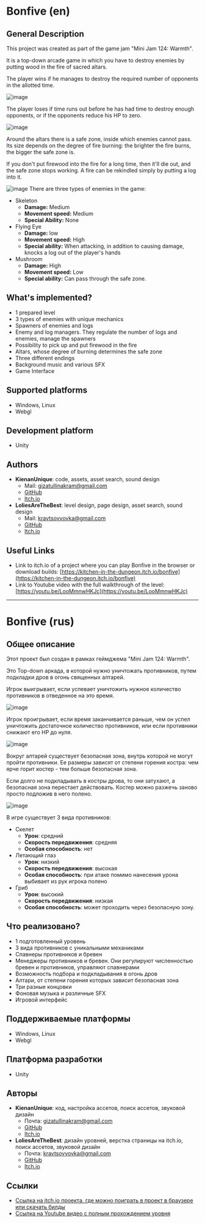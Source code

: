 # Bonfive (en)


## General Description

This project was created as part of the game jam "Mini Jam 124: Warmth".

It is a top-down arcade game in which you have to destroy enemies by putting wood in the fire of sacred altars.

The player wins if he manages to destroy the required number of opponents in the allotted time.

![image](https://drive.google.com/uc?export=view&id=1-fdoOlORnx_pEZsiHe4ZmhzUWm38Fg9S)

The player loses if time runs out before he has had time to destroy enough opponents, or if the opponents reduce his HP to zero.

![image](https://drive.google.com/uc?export=view&id=1-jum-i-GlIkPUED8uMCsD3O7v_K8MPDh)

Around the altars there is a safe zone, inside which enemies cannot pass. Its size depends on the degree of fire burning: the brighter the fire burns, the bigger the safe zone is.

If you don't put firewood into the fire for a long time, then it'll die out, and the safe zone stops working. A fire can be rekindled simply by putting a log into it.

![image](https://drive.google.com/uc?export=view&id=1-bxU9IAAJhUuMGcKFZJ9qxIpoEDCw2UU)
There are three types of enemies in the game:
* Skeleton
    * **Damage:** Medium
    * **Movement speed:** Medium
    * **Special Ability:** None
* Flying Eye
    * **Damage:** low
    * **Movement speed:** High
    * **Special ability:** When attacking, in addition to causing damage, knocks a log out of the player's hands
* Mushroom
    * **Damage:** High
    * **Movement speed:** Low
    * **Special ability:** Can pass through the safe zone.


## What's implemented?
* 1 prepared level
* 3 types of enemies with unique mechanics
* Spawners of enemies and logs
* Enemy and log managers. They regulate the number of logs and enemies, manage the spawners
* Possibility to pick up and put firewood in the fire
* Altars, whose degree of burning determines the safe zone
* Three different endings
* Background music and various SFX
* Game Interface


## Supported platforms
* Windows, Linux
* Webgl


## Development platform
* Unity


## Authors
* **KienanUnique**: code, assets, asset search, sound design
    * Mail: [gizatullinakram@gmail.com](mailto:gizatullinakram@gmail.com) 
    * [GitHub](https://github.com/KienanUnique) 
    * [Itch.io](https://kienanunique.itch.io/) 
* **LoliesAreTheBest**: level design, page design, asset search, sound design
    * Mail: [kravtsovvovka@gmail.com](mailto:kravtsovvovka@gmail.com) 
    * [GitHub](https://github.com/LoliesAreTheBest) 
    * [Itch.io](https://loliesarethebest.itch.io/) 


##  Useful Links
* Link to itch.io of a project where you can play Bonfive in the browser or download builds: [https://kitchen-in-the-dungeon.itch.io/bonfive](https://kitchen-in-the-dungeon.itch.io/bonfive) 
* Link to Youtube video with the full walkthrough of the level: [https://youtu.be/LooMmnwHKJc](https://youtu.be/LooMmnwHKJc) 

---

# Bonfive (rus)

## Общее описание
Этот проект был создан в рамках геймджема "Mini Jam 124: Warmth".

Это Top-down аркада, в которой нужно уничтожать противников, путем подкладки дров в огонь священных алтарей. 

Игрок выигрывает, если успевает уничтожить нужное количество противников в отведенное на это время.

![image](https://drive.google.com/uc?export=view&id=1-fdoOlORnx_pEZsiHe4ZmhzUWm38Fg9S)

Игрок проигрывает, если время заканчивается раньше, чем он успел уничтожить достаточное количество противников, или если противники снижают его HP до нуля.

![image](https://drive.google.com/uc?export=view&id=1-jum-i-GlIkPUED8uMCsD3O7v_K8MPDh)

Вокруг алтарей существует безопасная зона, внутрь которой не могут пройти противники. Ее размеры зависят от степени горения костра: чем ярче горит костер - тем больше безопасная зона.

Если долго не подкладывать в костры дрова, то они затухают, а безопасная зона перестает действовать. Костер можно разжечь заново просто подложив в него полено.

![image](https://drive.google.com/uc?export=view&id=1-bxU9IAAJhUuMGcKFZJ9qxIpoEDCw2UU)

В игре существует 3 вида противников:
* Скелет
    * **Урон**: средний
    * **Скорость передвижения**: средняя
    * **Особая способность**: нет 
* Летающий глаз
    * **Урон**: низкий
    * **Скорость передвижения**: высокая
    * **Особая способность**: при атаке помимо нанесения урона выбивает из рук игрока полено
* Гриб
    * **Урон**: высокий
    * **Скорость передвижения**: низкая
    * **Особая способность**: может проходить через безопасную зону.


## Что реализовано?
* 1 подготовленный уровень
* 3 вида противников с уникальными механиками 
* Спавнеры противников и бревен
* Менеджеры противников и бревен. Они регулируют численностью бревен и противников, управляют спавнерами
* Возможность подбора и подкладывания в огонь дров
* Алтари, от степени горения которых зависит безопасная зона
* Три разные концовки
* Фоновая музыка и различные SFX
* Игровой интерфейс


## Поддерживаемые платформы
* Windows, Linux
* Webgl


## Платформа разработки
* Unity

## Авторы
* **KienanUnique**: код, настройка ассетов, поиск ассетов, звуковой дизайн 
    * Почта: [gizatullinakram@gmail.com](mailto:gizatullinakram@gmail.com) 
    * [GitHub](https://github.com/KienanUnique) 
    * [Itch.io](https://kienanunique.itch.io/) 
* **LoliesAreTheBest**: дизайн уровней, верстка страницы на itch.io, поиск ассетов, звуковой дизайн 
    * Почта: [kravtsovvovka@gmail.com](mailto:kravtsovvovka@gmail.com) 
    * [GitHub](https://github.com/LoliesAreTheBest) 
    * [Itch.io](https://loliesarethebest.itch.io/) 


##  Ссылки
* [Ссылка на itch.io проекта, где можно поиграть в проект в браузере или скачать билды](https://kitchen-in-the-dungeon.itch.io/bonfive) 
* [Ссылка на Youtube видео с полным прохождением уровня](https://youtu.be/LooMmnwHKJc)